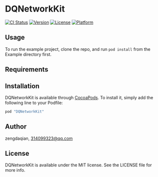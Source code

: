 # DQNetworkKit

[![CI Status](http://img.shields.io/travis/zengdaqian/DQNetworkKit.svg?style=flat)](https://travis-ci.org/zengdaqian/DQNetworkKit)
[![Version](https://img.shields.io/cocoapods/v/DQNetworkKit.svg?style=flat)](http://cocoapods.org/pods/DQNetworkKit)
[![License](https://img.shields.io/cocoapods/l/DQNetworkKit.svg?style=flat)](http://cocoapods.org/pods/DQNetworkKit)
[![Platform](https://img.shields.io/cocoapods/p/DQNetworkKit.svg?style=flat)](http://cocoapods.org/pods/DQNetworkKit)

## Usage

To run the example project, clone the repo, and run `pod install` from the Example directory first.

## Requirements

## Installation

DQNetworkKit is available through [CocoaPods](http://cocoapods.org). To install
it, simply add the following line to your Podfile:

```ruby
pod "DQNetworkKit"
```

## Author

zengdaqian, 314099323@qq.com

## License

DQNetworkKit is available under the MIT license. See the LICENSE file for more info.
